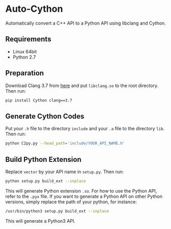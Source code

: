 # Auto-Cython
Automatically convert a C++ API to a Python API using libclang and Cython.

## Requirements
- Linux 64bit
- Python 2.7

## Preparation
Download Clang 3.7 from [here](http://releases.llvm.org/download.html) and put `libclang.so` to the root directory. Then run: 
```bash
pip install Cython clang==3.7
```

## Generate Cython Codes
Put your `.h` file to the directory `include` and your `.a` file to the directory `lib`. Then run:
```bash
python C2py.py --head_path='include/YOUR_API_NAME.h'
```

## Build Python Extension
Replace `vector` by your API name in `setup.py`. Then run:
```bash
python setup.py build_ext --inplace
```
This will generate Python extension `.so`. For how to use the Python API, refer to the `.pyx` file.
If you want to generate a Python API on other Python versions, simply replace the path of your python, for instance:
```bash
/usr/bin/python3 setup.py build_ext --inplace
```
This will generate a Python3 API.

